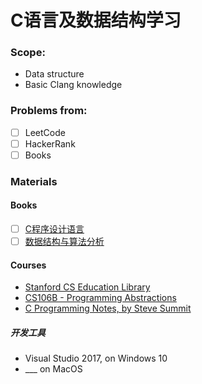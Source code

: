# C语言及数据结构学习


### Scope:
- Data structure
- Basic Clang knowledge

### Problems from:
- [ ] LeetCode
- [ ] HackerRank
- [ ] Books

### Materials
#### Books
 - [ ] [C程序设计语言](https://book.douban.com/subject/1139336/)
 - [ ] [数据结构与算法分析](https://www.douban.com/link2/?url=https%3A%2F%2Fbook.douban.com%2Fsubject%2F1139426%2F&query=%E6%95%B0%E6%8D%AE%E7%BB%93%E6%9E%84&cat_id=1001&type=search&pos=1)

#### Courses
- [Stanford CS Education Library](http://cslibrary.stanford.edu/ )
- [CS106B - Programming Abstractions](https://see.stanford.edu/Course/CS106B/163)
- [C Programming Notes, by Steve Summit](http://www.eskimo.com/~scs/cclass/notes/top.html)

##### 开发工具
  - Visual Studio 2017, on Windows 10  
  - ___ on MacOS
